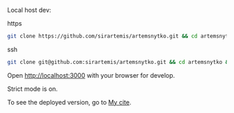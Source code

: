 Local host dev:

https
```bash
git clone https://github.com/sirartemis/artemsnytko.git && cd artemsnytko && && yarn && yarn dev
```

ssh
```bash
git clone git@github.com:sirartemis/artemsnytko.git && cd artemsnytko && yarn && yarn dev
```

Open [http://localhost:3000](http://localhost:3000) with your browser for develop.

Strict mode is on.

To see the deployed version, go to [My cite](https://artemsnytko.fly.dev).
